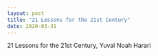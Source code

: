 ```yaml
---
layout: post
title: "21 Lessons for the 21st Century"
date: 2020-03-31
---
```


21 Lessons for the 21st Century, Yuval Noah Harari
